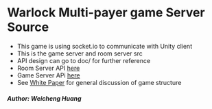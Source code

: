 # Warlock Multi-payer game Server Source
* This game is using socket.io to communicate with Unity client
* This is the game server and room server src
* API design can go to doc/ for further reference
* Room Server API [here](doc/RoomServerAPI.md)
* Game Server APi [here](doc/GameServerAPI.md)
* See [White Paper](doc/GameServerWhitePaper.md) for general discussion of game structure
##### Author: Weicheng Huang
